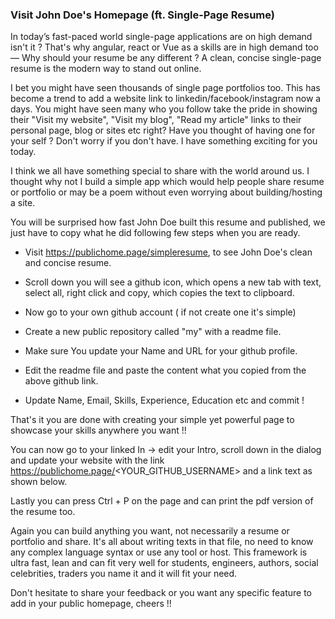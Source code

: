 ### Visit John Doe's Homepage (ft. Single-Page Resume)

In today’s fast-paced world single-page applications are on high demand isn't it ? That's why angular, react or Vue as a skills are in high demand too — Why should your resume be any different ? A clean, concise single-page resume is the modern way to stand out online. 

I bet you might have seen thousands of single page portfolios too. This has become a trend to add a website link to linkedin/facebook/instagram now a days. You might have seen many who you follow take the pride in showing their "Visit my website", "Visit my blog", "Read my article" links to their personal page, blog or sites etc right? Have you thought of having one for your self ?  Don't worry if you don't have. I have something exciting for you today.

I think we all have something special to share with the world around us. I thought why not I build a simple app which would help people share resume or portfolio or may be a poem without even worrying about building/hosting a site.

You will be surprised how fast John Doe built this resume and published, we just have to copy what he did following few steps when you are ready.

- Visit https://publichome.page/simpleresume, to see John Doe's clean and concise resume. 

- Scroll down you will see a github icon, which opens a new tab with text, select all, right click and copy, which copies the text to clipboard.

- Now go to  your own github account ( if not create one it's simple) 

- Create a new public repository called "my" with a readme file.

- Make sure You update your Name and URL for your github profile.

- Edit the readme file and paste the content what you copied from the above github link.

- Update Name, Email, Skills, Experience, Education etc and commit !

That's it you are done with creating your simple yet powerful page to showcase your skills anywhere you want !! 

You can now go to your linked In -> edit your Intro, scroll down in the dialog and update your website with the link https://publichome.page/<YOUR_GITHUB_USERNAME> and a link text as shown below.


Lastly you can press Ctrl + P on the page and can print the pdf version of the resume too.

Again you can build anything you want, not necessarily a resume or portfolio and share. It's all about writing texts in that file, no need to know any complex language syntax or use any tool or host. This framework is ultra fast, lean and can fit very well for students, engineers, authors, social celebrities, traders you name it and it will fit your need.

Don't hesitate to share your feedback or you want any specific feature to add in your public homepage, cheers !!
